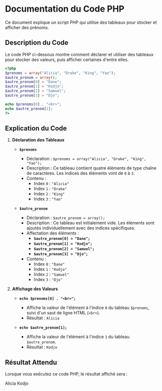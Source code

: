 # Documentation du Code PHP

Ce document explique un script PHP qui utilise des tableaux pour stocker et afficher des prénoms.

## Description du Code

Le code PHP ci-dessous montre comment déclarer et utiliser des tableaux pour stocker des valeurs, puis afficher certaines d'entre elles.

```php
<?php
$prenoms = array("Alicia", "Drake", "King", "Yao");
$autre_prenom = array();
$autre_prenom[0] = "Dane";
$autre_prenom[1] = "Kodjo";
$autre_prenom[2] = "Samuel";
$autre_prenom[3] = "Djo";

echo $prenoms[0] . "<br>";
echo $autre_prenom[1];
?>
```

## Explication du Code

1. **Déclaration des Tableaux**

   - **`$prenoms`**
     - Déclaration : `$prenoms = array("Alicia", "Drake", "King", "Yao");`
     - Description : Ce tableau contient quatre éléments de type chaîne de caractères. Les indices des éléments vont de `0` à `3`.
     - Contenu :
       - Index `0` : `"Alicia"`
       - Index `1` : `"Drake"`
       - Index `2` : `"King"`
       - Index `3` : `"Yao"`

   - **`$autre_prenom`**
     - Déclaration : `$autre_prenom = array();`
     - Description : Ce tableau est initialement vide. Les éléments sont ajoutés individuellement avec des indices spécifiques.
     - Affectation des éléments :
       - **`$autre_prenom[0] = "Dane";`**
       - **`$autre_prenom[1] = "Kodjo";`**
       - **`$autre_prenom[2] = "Samuel";`**
       - **`$autre_prenom[3] = "Djo";`**
     - Contenu :
       - Index `0` : `"Dane"`
       - Index `1` : `"Kodjo"`
       - Index `2` : `"Samuel"`
       - Index `3` : `"Djo"`

2. **Affichage des Valeurs**

   - **`echo $prenoms[0] . "<br>";`**
     - Affiche la valeur de l'élément à l'indice `0` du tableau `$prenoms`, suivi d'un saut de ligne HTML (`<br>`).
     - Résultat : `Alicia`

   - **`echo $autre_prenom[1];`**
     - Affiche la valeur de l'élément à l'indice `1` du tableau `$autre_prenom`.
     - Résultat : `Kodjo`

## Résultat Attendu

Lorsque vous exécutez ce code PHP, le résultat affiché sera :

Alicia
Kodjo

